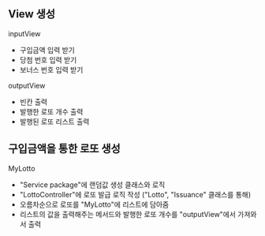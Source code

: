 ## View 생성
inputView
- 구입금액 입력 받기
- 당첨 번호 입력 받기
- 보너스 번호 입력 받기

outputView
- 빈칸 출력
- 발행한 로또 개수 출력
- 발행된 로또 리스트 출력

## 구입금액을 통한 로또 생성
MyLotto
- "Service package"에 랜덤값 생성 클래스와 로직
- "LottoController"에 로또 발급 로직 작성 ("Lotto", "Issuance" 클래스를 통해)
- 오름차순으로 로또를 "MyLotto"에 리스트에 담아줌
- 리스트의 값을 출력해주는 메서드와 발행한 로또 개수를 "outputView"에서 가져와서 출력